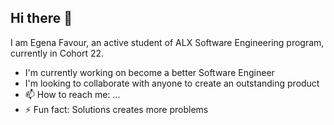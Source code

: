 ## Hi there 👋

I am Egena Favour, an active student of ALX Software Engineering program, currently in Cohort 22.
- I'm currently working on become a better Software Engineer
- I'm looking to collaborate with anyone to create an outstanding product
- 📫 How to reach me: ...
- ⚡ Fun fact: Solutions creates more problems

